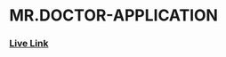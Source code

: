 # MR.DOCTOR-APPLICATION
### [Live Link](https://seemantulanischal.github.io/MR.DOCTOR-APPLICATION/)
